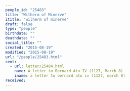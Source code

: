 ```yaml
---
people_id: "25483"
title: "Wilherm of Minerve"
ititle: "wilherm of minerve"
draft: false
type: "people"
birthdate: ""
deathdate: ""
social_title: ""
created: "2015-08-19"
modified: "2015-08-19"
url: "/people/25483.html"
sent:
  - url: letter/25484.html
    name: A letter to Bernard Ato IV (1127, March 8)
    iname: a letter to bernard ato iv (1127, march 8)
received:
---
```

